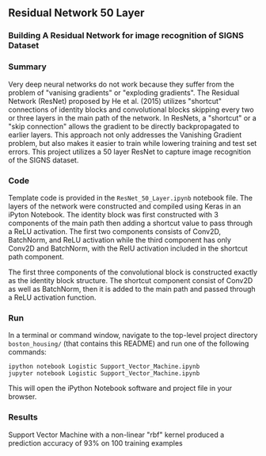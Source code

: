 ## Residual Network 50 Layer 
### Building A Residual Network for image recognition of SIGNS Dataset

### Summary

Very deep neural networks do not work because they suffer from the problem of "vanising gradients" or "exploding gradients". The Residual Network (ResNet) proposed by He et al. (2015) utilizes "shortcut" connections of identity blocks and convolutional blocks skipping every two or three layers in the main path of the network. In ResNets, a "shortcut" or a "skip connection" allows the gradient to be directly backpropagated to earlier layers. This approach not only addresses the Vanishing Gradient problem, but also makes it easier to train while lowering training and test set errors. This project utilizes a 50 layer ResNet to capture image recognition of the SIGNS dataset.  

### Code

Template code is provided in the `ResNet_50_Layer.ipynb` notebook file. The layers of the network were constructed and compiled using Keras in an iPyton Notebook. The identity block was first constructed with 3 components of the main path then adding a shortcut value to pass through a ReLU activation. The first two components consists of Conv2D, BatchNorm, and ReLU activation while the third component has only Conv2D and BatchNorm, with the RelU activation included in the shortcut path component. 

The first three components of the convolutional block is constructed exactly as the identity block structure. The shortcut component consist of Conv2D as well as BatchNorm, then it is added to the main path and passed through a ReLU activation function. 



### Run

In a terminal or command window, navigate to the top-level project directory `boston_housing/` (that contains this README) and run one of the following commands:

```ipython notebook Logistic Support_Vector_Machine.ipynb```  
```jupyter notebook Logistic Support_Vector_Machine.ipynb```

This will open the iPython Notebook software and project file in your browser.

### Results

Support Vector Machine with a non-linear "rbf" kernel produced a prediction accuracy of 93% on 100 training examples
